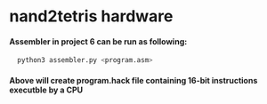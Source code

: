 # nand2tetris hardware

#### Assembler in project 6 can be run as following:
```python
  python3 assembler.py <program.asm>
```
#### Above will create program.hack file containing 16-bit instructions executble by a CPU
